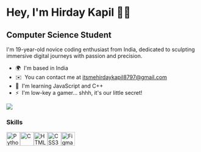 Hey, I'm Hirday Kapil 👋🏽
====================================================================================================================================

Computer Science Student
------------------------

I'm 19-year-old novice coding enthusiast from India, dedicated to sculpting immersive digital journeys with passion and precision.

* 🌍  I'm based in India
* ✉️  You can contact me at [itsmehirdaykapil8797@gmail.com](mailto:itsmehirdaykapil8797@gmail.com)
* 🧠  I'm learning JavaScript and C++
* ⚡  I'm low-key a gamer... shhh, it's our little secret!

<a href="https://www.github.com/amcaesio" target="_blank" rel="noreferrer"><img
src="https://img.shields.io/github/followers/amcaesio?logo=github&style=for-the-badge&color=ec4899&labelColor=1c1917" /></a>

### Skills


<p align="left">
<a href="https://www.python.org/" target="_blank" rel="noreferrer"><img src="https://raw.githubusercontent.com/danielcranney/readme-generator/main/public/icons/skills/python-colored.svg" width="36" height="36" alt="Python" /></a><a href="https://docs.microsoft.com/en-us/cpp/?view=msvc-170" target="_blank" rel="noreferrer"><img src="https://raw.githubusercontent.com/danielcranney/readme-generator/main/public/icons/skills/c-colored.svg" width="36" height="36" alt="C" /></a><a href="https://developer.mozilla.org/en-US/docs/Glossary/HTML5" target="_blank" rel="noreferrer"><img src="https://raw.githubusercontent.com/danielcranney/readme-generator/main/public/icons/skills/html5-colored.svg" width="36" height="36" alt="HTML5" /></a><a href="https://www.w3.org/TR/CSS/#css" target="_blank" rel="noreferrer"><img src="https://raw.githubusercontent.com/danielcranney/readme-generator/main/public/icons/skills/css3-colored.svg" width="36" height="36" alt="CSS3" /></a><a href="https://www.figma.com/" target="_blank" rel="noreferrer"><img src="https://raw.githubusercontent.com/danielcranney/readme-generator/main/public/icons/skills/figma-colored.svg" width="36" height="36" alt="Figma" /></a>
</p>
